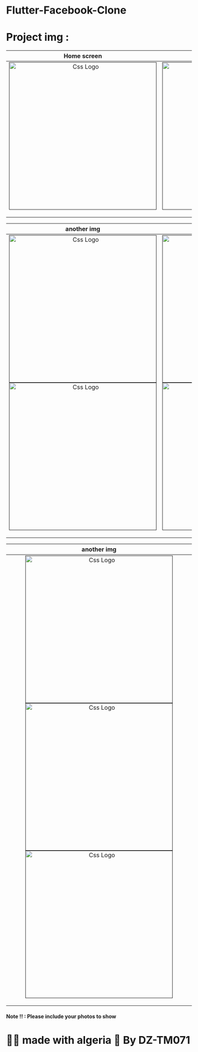 # Flutter-Facebook-Clone

<h1>Project img :</h1>
<!--
![Screenshot_1632400007](https://user-images.githubusercontent.com/69757558/134506862-3227c378-6750-4755-a711-34a8341f9ec3.png) 1
![Screenshot_1632400015](https://user-images.githubusercontent.com/69757558/134506866-0e802400-6161-4952-8603-16dc6733fc43.png) 2
![Screenshot_1632400032](https://user-images.githubusercontent.com/69757558/134506892-b7f57daf-dd05-4796-ad18-c2ce33855e02.png) 3
![Screenshot_1632400035](https://user-images.githubusercontent.com/69757558/134506902-3d47497e-bc28-4274-8f3d-a53897efbeab.png) 4
![Screenshot_1632400037](https://user-images.githubusercontent.com/69757558/134506921-67dedc34-ed88-492b-ae16-a2a2f90d16f2.png) 5
![Screenshot_1632400048](https://user-images.githubusercontent.com/69757558/134506941-6eb0febb-41b4-40d2-bbe1-87227593e7b3.png) 6
![Screenshot_1632400051](https://user-images.githubusercontent.com/69757558/134506949-e4b1847f-d9f6-418b-bf29-147f056586de.png) 7
![Screenshot_1632400056](https://user-images.githubusercontent.com/69757558/134506961-af7896c2-0deb-4f87-b84d-92a37f1610ae.png)
![Screenshot_1632400058](https://user-images.githubusercontent.com/69757558/134506969-07baaa26-24a0-4e72-9878-c6a5a723c81d.png) -->








<table>
<thead>
<tr>
<th align="center">Home screen</th>
<th align="center">Splash screen</th>
<th align="center">Logo </th>

</tr>
</thead>
<tbody>
<tr>
  
<td align="center">
  <a target="_blank" rel="" href="">
        <img src="https://user-images.githubusercontent.com/69757558/134506866-0e802400-6161-4952-8603-16dc6733fc43.png" alt="Css Logo" with="200" height="400"/>

  </a></td>
  
<td align="center">
  <a target="_blank" rel="" href="">
      <img src="https://user-images.githubusercontent.com/69757558/134506862-3227c378-6750-4755-a711-34a8341f9ec3.png" alt="Css Logo" with="200" height="400"/>

  </a></td>
  
  
  <td align="center">
  <a target="_blank" rel="" href="">
      <img src="https://user-images.githubusercontent.com/69757558/134507274-d9d99a2c-fe24-4928-9d36-10b6966f4df2.png" alt="Css Logo" with="200" height="400"/>

  </a></td>
  
 
  
  
</tr>
</tbody>
</table>

<table>
<thead>
<tr>
  <th align="center">another img</th>
  <th align="center">another img</th>

</tr>
</thead>
<tbody>
<tr>
  
  
  <td align="center">
  <a target="_blank" rel="" href="">
<img src="https://user-images.githubusercontent.com/69757558/134506892-b7f57daf-dd05-4796-ad18-c2ce33855e02.png" alt="Css Logo" with="200" height="400"/>
<img src="https://user-images.githubusercontent.com/69757558/134506902-3d47497e-bc28-4274-8f3d-a53897efbeab.png" alt="Css Logo" with="200" height="400"/>

  </a></td>
  
   
  <td align="center">
  <a target="_blank" rel="" href="">
<img src="https://user-images.githubusercontent.com/69757558/134506921-67dedc34-ed88-492b-ae16-a2a2f90d16f2.png" alt="Css Logo" with="200" height="400"/>
<img src="https://user-images.githubusercontent.com/69757558/134506941-6eb0febb-41b4-40d2-bbe1-87227593e7b3.png" alt="Css Logo" with="200" height="400"/> 

  </a></td>
  
  
  
</tr>
</tbody>
</table>


<table>
<thead>
<tr>
  <th align="center">another img</th>
</tr>
</thead>
<tbody>
<tr>
  <!-- 6 -->
  <td align="center">
  <a target="_blank" rel="" href="">
  <img src="https://user-images.githubusercontent.com/69757558/134506949-e4b1847f-d9f6-418b-bf29-147f056586de.png" alt="Css Logo" with="200" height="400"/>
  <img src="https://user-images.githubusercontent.com/69757558/134506961-af7896c2-0deb-4f87-b84d-92a37f1610ae.png" alt="Css Logo" with="200" height="400"/>
    <img src="https://user-images.githubusercontent.com/69757558/134506969-07baaa26-24a0-4e72-9878-c6a5a723c81d.png" alt="Css Logo" with="200" height="400"/>
   
  </a></td>
  
   
  
</tr>
</tbody>
</table>


 
  
<h4> Note !! : Please include your photos to show </h4>
<h1> 🐱‍👤 made with algeria 🖤  By DZ-TM071</h1>


